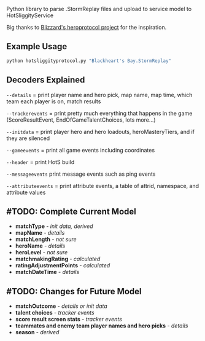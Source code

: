 Python library to parse .StormReplay files and upload to service model to HotSliggityService

Big thanks to [Blizzard's heroprotocol project](https://github.com/Blizzard/heroprotocol) for the inspiration.


## Example Usage

```python
python hotsliggityprotocol.py "Blackheart's Bay.StormReplay"
```


## Decoders Explained
`--details` = print player name and hero pick, map name, map time, which team each player is on, match results

`--trackerevents` = print pretty much everything that happens in the game (ScoreResultEvent, EndOfGameTalentChoices, lots more...)

`--initdata` = print player hero and hero loadouts, heroMasteryTiers, and if they are silenced

`--gameevents` = print all game events including coordinates

`--header` = print HotS build

`--messageevents` print message events such as ping events

`--attributeevents` = print attribute events, a table of attrid, namespace, and attribute values


## #TODO: Complete Current Model
* **matchType** - _init data, derived_
* **mapName** - _details_
* **matchLength** - _not sure_
* **heroName** - _details_
* **heroLevel** - _not sure_
* **matchmakingRating** - _calculated_
* **ratingAdjustmentPoints** - _calculated_
* **matchDateTime** - _details_


## #TODO: Changes for Future Model
* **matchOutcome** - _details or init data_
* **talent choices** - _tracker events_
* **score result screen stats** - _tracker events_
* **teammates and enemy team player names and hero picks** - _details_
* **season** - _derived_